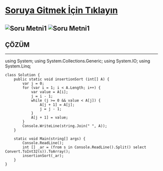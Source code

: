 # [Soruya Gitmek İçin Tıklayın](https://www.hackerrank.com/challenges/correctness-invariant/problem)

![Soru Metni1]()
![Soru Metni1]()
---
## ÇÖZÜM
---

   using System;
    using System.Collections.Generic;
    using System.IO;
    using System.Linq;


    class Solution { 
        public static void insertionSort (int[] A) { 
            var j = 0; 
            for (var i = 1; i < A.Length; i++) { 
                var value = A[i]; 
                j = i - 1; 
                while (j >= 0 && value < A[j]) { 
                    A[j + 1] = A[j];
                    j = j - 1; 
                } 
                A[j + 1] = value; 
            } 
            Console.WriteLine(string.Join(" ", A)); 
        }

        static void Main(string[] args) { 
            Console.ReadLine(); 
            int [] _ar = (from s in Console.ReadLine().Split() select Convert.ToInt32(s)).ToArray();
            insertionSort(_ar); 
        }
    }

